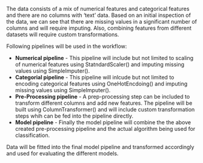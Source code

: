 The data consists of a mix of numerical features and categorical features 
and there are no columns with ‘text’ data. Based on an initial inspection
of the data, we can see that there are missing values in a significant 
number of columns and will require imputing. Also, combining features 
from different datasets will require custom transformations.

Following pipelines will be used in the workflow:

* **Numerical pipeline** - This pipeline will include but not limited to 
  scaling of numerical features using StatndardScaler() and imputing 
  missing values using SimpleImputer().
* **Categorial pipeline** - This pipeline will inlcude but not limited to 
  encoding categorical features using OneHotEncdoing() and imputing 
  missing values using SimpleImputer().
* **Pre-Processing pipeline** - A prep-processing step can be included to 
  transform different columns and add new features. The pipeline will 
  be built using ColumnTransformer() and will include custom 
  transformation steps whih can be fed into the pipeline directly.
* **Model pipeline** - Finally the model pipeline will combine the the 
  above created pre-processing pipeline and the actual algorithm being 
  used for classification. 
  
Data will be fitted into the final model pipeline and transformed 
accordingly and used for evaluating the different models.

